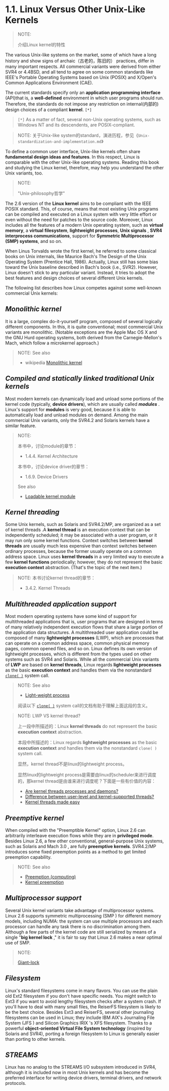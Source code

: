 # 1.1. Linux Versus Other Unix-Like Kernels

> NOTE: 
>
> 介绍Linux kernel的特性

The various Unix-like systems on the market, some of which have a long history and show signs of archaic（古老的，陈旧的） practices, differ in many important respects. All commercial variants were derived from either SVR4 or 4.4BSD, and all tend to agree on some common standards like IEEE's Portable
Operating Systems based on Unix (POSIX) and X/Open's Common Applications Environment (CAE).

The current standards specify only an **application programming interface** (API)that is, a **well-defined** environment in which user programs should run. Therefore, the standards do not impose any
restriction on internal(内部的) design choices of a compliant **kernel**. `[*]`

> `[*]` As a matter of fact, several non-Unix operating systems, such as Windows NT and its descendents, are POSIX-compliant.

> NOTE: 关于Unix-like system的standard，演进历程，参见《`Unix-standardization-and-implementation.md`》

To define a common user interface, Unix-like kernels often share **fundamental design ideas and features**. In this respect, Linux is comparable with the other Unix-like operating systems. Reading this book and studying the Linux kernel, therefore, may help you understand the other Unix variants, too.

> NOTE: 
>
> "Unix-philosophy哲学"

The 2.6 version of the **Linux kernel** aims to be compliant with the IEEE POSIX standard. This, of course, means that most existing Unix programs can be compiled and executed on a Linux system with very little effort or even without the need for patches to the source code. Moreover, Linux includes all the features of a modern Unix operating system, such as **virtual memory**, a **virtual** **filesystem**, **lightweight processes**, **Unix signals** , **SVR4 interprocess communications**, support for **Symmetric Multiprocessor (SMP) systems**, and so on.

When Linus Torvalds wrote the first kernel, he referred to some classical books on Unix internals, like Maurice Bach's The Design of the Unix Operating System (Prentice Hall, 1986). Actually, Linux still has some bias toward the Unix baseline described in Bach's book (i.e., SVR2). However, Linux doesn't stick to any particular variant. Instead, it tries to adopt the best features and design choices of several different Unix kernels.

The following list describes how Linux competes against some well-known commercial Unix kernels:

## *Monolithic kernel*

It is a large, complex do-it-yourself program, composed of several logically different components. In this, it is quite conventional; most commercial Unix variants are monolithic. (Notable exceptions are the Apple Mac OS X and the GNU Hurd operating systems, both derived from the Carnegie-Mellon's Mach, which follow a microkernel approach.)

> NOTE: See also
>
> - wikipedia [Monolithic kernel](https://en.wikipedia.org/wiki/Monolithic_kernel)

## *Compiled and statically linked traditional Unix kernels*

Most modern kernels can dynamically load and unload some portions of the kernel code (typically, **device drivers**), which are usually called ***modules*** . Linux's support for **modules** is very good, because it is able to automatically load and unload modules on demand. Among the main commercial Unix variants, only the SVR4.2 and Solaris kernels have a similar feature.

> NOTE: 
>
> 本书中，讨论module的章节：
>
> - 1.4.4. Kernel Architecture
>
> 本书中，讨论device driver的章节：
>
> - 1.6.9. Device Drivers
>
> See also
>
> - [Loadable kernel module](https://en.wikipedia.org/wiki/Loadable_kernel_module)

## *Kernel threading*

Some Unix kernels, such as Solaris and SVR4.2/MP, are organized as a set of kernel threads .A **kernel thread** is an execution context that can be independently scheduled; it may be associated with a user program, or it may run only some kernel functions. Context switches between **kernel threads** are usually much less expensive than context switches between ordinary processes, because the former usually operate on a common address space. Linux uses **kernel threads** in a very limited way to execute a few **kernel functions** periodically; however, they do not represent the basic **execution context** abstraction. (That's the topic of the next item.)

> NOTE: 本书讨论kernel thread的章节：
>
> - 3.4.2. Kernel Threads

## *Multithreaded application support*

Most modern operating systems have some kind of support for multithreaded applications that is, user programs that are designed in terms of many relatively independent execution flows that share a large portion of the application data structures. A multithreaded user application could be composed of many **lightweight processes** (LWP), which are processes that can operate on a common address space, common physical memory pages, common opened files, and so on. Linux defines its own version of lightweight processes, which is different from the types used on other systems such as SVR4 and Solaris. While all the commercial Unix variants of **LWP** are based on **kernel threads**, Linux regards **lightweight processes** as the basic **execution context** and handles them via the nonstandard  [`clone( )`](http://man7.org/linux/man-pages/man2/clone.2.html) system call.

> NOTE: See also
>
> - [Light-weight process](https://en.wikipedia.org/wiki/Light-weight_process)
>
> 阅读以下 [`clone( )`](http://man7.org/linux/man-pages/man2/clone.2.html) system call的文档有助于理解上面这段的含义。

> NOTE: LWP VS kernel thread?
>
> 上一段中所描述的：Linux **kernel threads** do not represent the basic **execution context** abstraction.
>
> 本段中所描述的：Linux regards **lightweight processes** as the basic **execution context** and handles them via the nonstandard  `clone( )` system call.
>
> 显然，kernel thread不是linux的lightweight process。
>
> 显然linux的lightweight process是需要由linux的scheduler来进行调度的，那kernel thread是由谁来进行调度呢？下面是一些有价值的内容：
>
> - [Are kernel threads processes and daemons?](https://unix.stackexchange.com/questions/266434/are-kernel-threads-processes-and-daemons)
> - [Difference between user-level and kernel-supported threads?](https://stackoverflow.com/questions/15983872/difference-between-user-level-and-kernel-supported-threads)
> - [Kernel threads made easy](https://lwn.net/Articles/65178/)



## *Preemptive kernel*

When compiled with the "Preemptible Kernel" option, Linux 2.6 can arbitrarily interleave execution flows while they are in **privileged mode**. Besides Linux 2.6, a few other conventional, general-purpose Unix systems, such as Solaris and Mach 3.0 , are fully **preemptive kernels**. SVR4.2/MP introduces some fixed preemption points as a method to get limited preemption capability.

> NOTE: See also
>
> - [Preemption (computing)](https://en.wikipedia.org/wiki/Preemption_(computing))
> - [Kernel preemption](https://en.wikipedia.org/wiki/Kernel_preemption)



## *Multiprocessor support*

Several Unix kernel variants take advantage of multiprocessor systems. Linux 2.6 supports symmetric multiprocessing (SMP ) for different memory models, including NUMA: the system can use multiple processors and each processor can handle any task there is no discrimination among them. Although a few parts of the kernel code are still serialized by means of a single "**big kernel lock** ," it is fair to say that Linux 2.6 makes a near optimal use of SMP.

> NOTE: 
>
> [Giant-lock](./Giant-lock.md)

## *Filesystem*

Linux's standard filesystems come in many flavors. You can use the plain old Ext2 filesystem if you don't have specific needs. You might switch to Ext3 if you want to avoid lengthy filesystem checks after a system crash. If you'll have to deal with many small files, the ReiserFS filesystem is likely to be the best choice. Besides Ext3 and ReiserFS, several other journaling filesystems can be used in Linux; they include IBM AIX's Journaling File System (JFS ) and Silicon Graphics IRIX 's XFS filesystem. Thanks to a powerful **object-oriented Virtual File System technology** (inspired by Solaris and SVR4), porting a foreign filesystem to Linux is generally easier than porting to other kernels.

## *STREAMS*

Linux has no analog to the STREAMS I/O subsystem introduced in SVR4, although it is included now in most Unix kernels and has become the preferred interface for writing device drivers, terminal drivers, and network protocols.